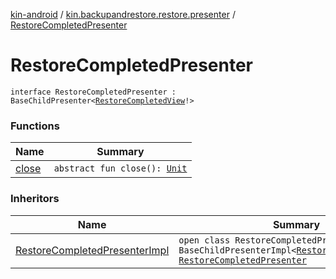 [kin-android](../../index.md) / [kin.backupandrestore.restore.presenter](../index.md) / [RestoreCompletedPresenter](./index.md)

# RestoreCompletedPresenter

`interface RestoreCompletedPresenter : BaseChildPresenter<`[`RestoreCompletedView`](../../kin.backupandrestore.restore.view/-restore-completed-view.md)`!>`

### Functions

| Name | Summary |
|---|---|
| [close](close.md) | `abstract fun close(): `[`Unit`](https://kotlinlang.org/api/latest/jvm/stdlib/kotlin/-unit/index.html) |

### Inheritors

| Name | Summary |
|---|---|
| [RestoreCompletedPresenterImpl](../-restore-completed-presenter-impl/index.md) | `open class RestoreCompletedPresenterImpl : BaseChildPresenterImpl<`[`RestoreCompletedView`](../../kin.backupandrestore.restore.view/-restore-completed-view.md)`!>, `[`RestoreCompletedPresenter`](./index.md) |
